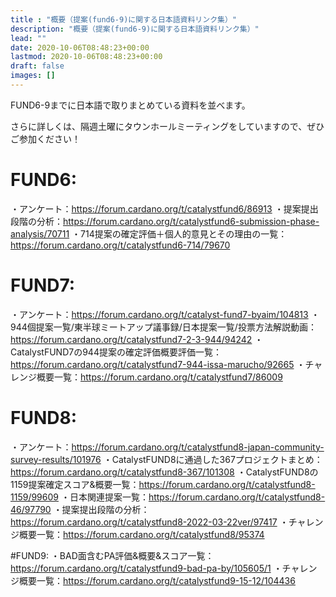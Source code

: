 ```yaml
---
title : "概要（提案(fund6-9)に関する日本語資料リンク集）"
description: "概要（提案(fund6-9)に関する日本語資料リンク集）"
lead: ""
date: 2020-10-06T08:48:23+00:00
lastmod: 2020-10-06T08:48:23+00:00
draft: false
images: []
---
```


FUND6-9までに日本語で取りまとめている資料を並べます。

さらに詳しくは、隔週土曜にタウンホールミーティングをしていますので、ぜひご参加ください！



# FUND6:

・アンケート：https://forum.cardano.org/t/catalystfund6/86913
・提案提出段階の分析：https://forum.cardano.org/t/catalystfund6-submission-phase-analysis/70711
・714提案の確定評価＋個人的意見とその理由の一覧：https://forum.cardano.org/t/catalystfund6-714/79670

# FUND7:

・アンケート：https://forum.cardano.org/t/catalyst-fund7-byaim/104813
・944個提案一覧/東半球ミートアップ議事録/日本提案一覧/投票方法解説動画：https://forum.cardano.org/t/catalystfund7-2-3-944/94242
・CatalystFUND7の944提案の確定評価概要評価一覧：https://forum.cardano.org/t/catalystfund7-944-issa-marucho/92665
・チャレンジ概要一覧：https://forum.cardano.org/t/catalystfund7/86009

# FUND8:

・アンケート：https://forum.cardano.org/t/catalystfund8-japan-community-survey-results/101976
・CatalystFUND8に通過した367プロジェクトまとめ：https://forum.cardano.org/t/catalystfund8-367/101308
・CatalystFUND8の1159提案確定スコア&概要一覧：https://forum.cardano.org/t/catalystfund8-1159/99609
・日本関連提案一覧：https://forum.cardano.org/t/catalystfund8-46/97790
・提案提出段階の分析：https://forum.cardano.org/t/catalystfund8-2022-03-22ver/97417
・チャレンジ概要一覧：https://forum.cardano.org/t/catalystfund8/95374

#FUND9:
・BAD面含むPA評価&概要&スコア一覧：https://forum.cardano.org/t/catalystfund9-bad-pa-by/105605/1
・チャレンジ概要一覧：https://forum.cardano.org/t/catalystfund9-15-12/104436




